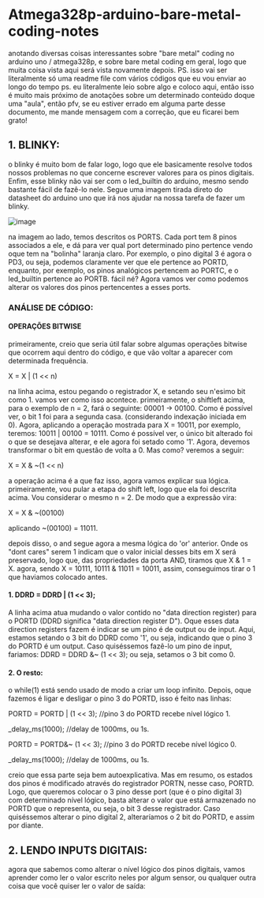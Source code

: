 # Atmega328p-arduino-bare-metal-coding-notes
anotando diversas coisas interessantes sobre "bare metal" coding no arduino uno / atmega328p, e sobre bare metal coding em geral, logo que muita coisa vista aqui será vista novamente depois. PS. isso vai ser literalmente só uma readme file com vários códigos que eu vou enviar ao longo do tempo
ps. eu literalmente leio sobre algo e coloco aqui, então isso é muito mais próximo de anotações sobre um determinado conteúdo doque uma "aula", então pfv, se eu estiver errado em alguma parte desse documento, me mande mensagem com a correção, que eu ficarei bem grato!

## 1. BLINKY:
o blinky é muito bom de falar logo, logo que ele basicamente resolve todos nossos problemas no que concerne escrever valores para os pinos digitais. Enfim, esse blinky não vai ser com o led_builtin do arduino, mesmo sendo bastante fácil de fazê-lo nele. Segue uma imagem tirada direto do datasheet do arduino uno que irá nos ajudar na nossa tarefa de fazer um blinky.

![image](https://github.com/user-attachments/assets/d75f9c8d-6d71-4d4b-a50f-8b78269eeef9)

na imagem ao lado, temos descritos os PORTS. Cada port tem 8 pinos associados a ele, e dá para ver qual port determinado pino pertence vendo oque tem na "bolinha" laranja claro. Por exemplo, o pino digital 3 é agora o PD3, ou seja, podemos claramente ver que ele pertence ao PORTD, enquanto, por exemplo, os pinos analógicos pertencem ao PORTC, e o led_builtin pertence ao PORTB. fácil né? Agora vamos ver como podemos alterar os valores dos pinos pertencentes a esses ports.

### ANÁLISE DE CÓDIGO:

#### OPERAÇÕES BITWISE
primeiramente, creio que seria útil falar sobre algumas operações bitwise que ocorrem aqui dentro do código, e que vão voltar a aparecer com determinada frequência.

X = X | (1 << n)

na linha acima, estou pegando o registrador X, e setando seu n'esimo bit como 1. vamos ver como isso acontece.
primeiramente, o shiftleft acima, para o exemplo de n = 2, fará o seguinte: 00001 -> 00100. Como é possível ver, o bit 1 foi para a segunda casa. (considerando indexação iniciada em 0). Agora, aplicando a operação mostrada para X = 10011, por exemplo, teremos:
10011 | 00100 = 10111. Como é possível ver, o único bit alterado foi o que se desejava alterar, e ele agora foi setado como '1'.
Agora, devemos transformar o bit em questão de volta a 0. Mas como? veremos a seguir:

X = X & ~(1 << n)

a operação acima é a que faz isso, agora vamos explicar sua lógica.
primeiramente, vou pular a etapa do shift left, logo que ela foi descrita acima. Vou considerar o mesmo n = 2. De modo que a expressão vira:

X = X & ~(00100)

aplicando ~(00100) = 11011.

depois disso, o and segue agora a mesma lógica do 'or' anterior. Onde os "dont cares" serem 1 indicam que o valor inicial desses bits em X será preservado, logo que, das propriedades da porta AND, tiramos que X & 1 = X.
agora, sendo X = 10111, 10111 & 11011 = 10011, assim, conseguimos tirar o 1 que haviamos colocado antes.

#### 1. DDRD = DDRD | (1 << 3);
A linha acima atua mudando o valor contido no "data direction register) para o PORTD (DDRD significa "data direction register D"). Oque esses data direction registers fazem é indicar se um pino é de output ou de input. Aqui, estamos setando o 3 bit do DDRD como '1', ou seja, indicando que o pino 3  do PORTD é um output. Caso quiséssemos fazê-lo um pino de input, fariamos: DDRD = DDRD &~ (1 << 3); ou seja, setamos o 3 bit como 0.

#### 2. O resto:
o while(1) está sendo usado de modo a criar um loop infinito. Depois, oque fazemos é ligar e desligar o pino 3 do PORTD, isso é feito nas linhas:

  PORTD = PORTD | (1 << 3); //pino 3 do PORTD recebe nível lógico 1.
  
  _delay_ms(1000);          //delay de 1000ms, ou 1s.
  
  PORTD = PORTD&~ (1 << 3); //pino 3 do PORTD recebe nível lógico 0.
  
  _delay_ms(1000);          //delay de 1000ms, ou 1s.
  
creio que essa parte seja bem autoexplicativa. Mas em resumo, os estados dos pinos é modificado através do registrador PORTN, nesse caso, PORTD. Logo, que queremos colocar o 3 pino desse port (que é o pino digital 3) com determinado nível lógico, basta alterar o valor que está armazenado no PORTD que o representa, ou seja, o bit 3 desse registrador. Caso quiséssemos alterar o pino digital 2, alteraríamos o 2 bit do PORTD, e assim por diante.

## 2. LENDO INPUTS DIGITAIS:
agora que sabemos como alterar o nível lógico dos pinos digitais, vamos aprender como ler o valor escrito neles por algum sensor, ou qualquer outra coisa que você quiser ler o valor de saída:











